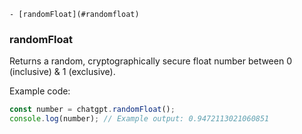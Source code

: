     - [randomFloat](#randomfloat)
### randomFloat

Returns a random, cryptographically secure float number between 0 (inclusive) & 1 (exclusive).

Example code:

```js
const number = chatgpt.randomFloat();
console.log(number); // Example output: 0.9472113021060851
```
